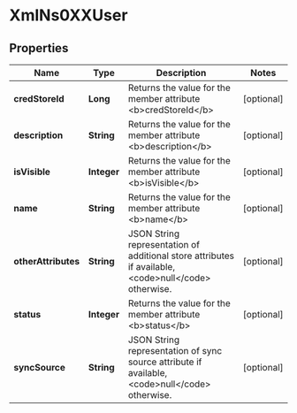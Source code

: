 
# XmlNs0XXUser

## Properties
Name | Type | Description | Notes
------------ | ------------- | ------------- | -------------
**credStoreId** | **Long** | Returns the value for the member attribute &lt;b&gt;credStoreId&lt;/b&gt; |  [optional]
**description** | **String** | Returns the value for the member attribute &lt;b&gt;description&lt;/b&gt; |  [optional]
**isVisible** | **Integer** | Returns the value for the member attribute &lt;b&gt;isVisible&lt;/b&gt; |  [optional]
**name** | **String** | Returns the value for the member attribute &lt;b&gt;name&lt;/b&gt; |  [optional]
**otherAttributes** | **String** | JSON String representation of additional store attributes if available, &lt;code&gt;null&lt;/code&gt; otherwise. |  [optional]
**status** | **Integer** | Returns the value for the member attribute &lt;b&gt;status&lt;/b&gt; |  [optional]
**syncSource** | **String** | JSON String representation of sync source attribute if available, &lt;code&gt;null&lt;/code&gt; otherwise. |  [optional]



